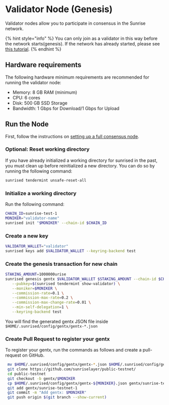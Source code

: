 # Validator Node (Genesis)

Validator nodes allow you to participate in consensus in the Sunrise network.

{% hint style="info" %}
You can only join as a validator in this way before the network starts(genesis). If the network has already started, please see [this tutorial](validator-node.md).
{% endhint %}

## Hardware requirements

The following hardware minimum requirements are recommended for running the validator node:

* Memory: 8 GB RAM (minimum)
* CPU: 6 cores
* Disk: 500 GB SSD Storage
* Bandwidth: 1 Gbps for Download/1 Gbps for Upload

## Run the Node

First, follow the instructions on [setting up a full consensus node](full-consensus-node.md).

### Optional: Reset working directory

If you have already initialized a working directory for sunrised in the past, you must clean up before reinitialized a new directory. You can do so by running the following command:

```bash
sunrised tendermint unsafe-reset-all
```

### Initialize a working directory

Run the following command:

```bash
CHAIN_ID=sunrise-test-1
MONIKER="validator-name"
sunrised init "$MONIKER" --chain-id $CHAIN_ID
```

### Create a new key

```bash
VALIDATOR_WALLET="validator"
sunrised keys add $VALIDATOR_WALLET --keyring-backend test
```

### Create the genesis transaction for new chain

```bash
STAKING_AMOUNT=1000000urise
sunrised genesis gentx $VALIDATOR_WALLET $STAKING_AMOUNT --chain-id $CHAIN_ID \
   --pubkey=$(sunrised tendermint show-validator) \
   --moniker=$MONIKER \
   --commission-rate=0.1 \
   --commission-max-rate=0.2 \
   --commission-max-change-rate=0.01 \
   --min-self-delegation=1 \
   --keyring-backend test
```

You will find the generated gentx JSON file inside `$HOME/.sunrised/config/gentx/gentx-*.json`

### Create Pull Request to register your gentx

To register your gentx, run the commands as follows and create a pull-request on GitHub.

```bash
 mv $HOME/.sunrised/config/gentx/gentx-*.json $HOME/.sunrised/config/gentx/gentx-${MONIKER}.json 
 git clone https://github.com/sunriselayer/public-testnet/
 cd public-testnet
 git checkout -b gentx/$MONIKER
 cp $HOME/.sunrised/config/gentx/gentx-${MONIKER}.json gentx/sunrise-testnet-1
 git add gentx/sunrise-testnet-1
 git commit -m "Add gentx: $MONIKER"
 git push origin $(git branch --show-current)
```
